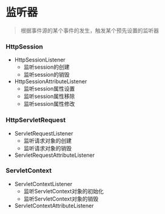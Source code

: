 # 监听器
> 根据事件源的某个事件的发生，触发某个预先设置的监听器

### HttpSession
* HttpSessionListener
    * 监听session的创建
    * 监听session的销毁
* HttpSessionAttributeListener
    * 监听session属性设置
    * 监听session属性移除
    * 监听session属性修改


### HttpServletRequest
* ServletRequestListener
    * 监听请求对象的创建
    * 监听请求对象的销毁
* ServletRequestAttributeListener


### ServletContext
* ServletContextListener
    * 监听ServletContext对象的初始化
    * 监听ServletContext对象的销毁
* ServletContextAttributeListener